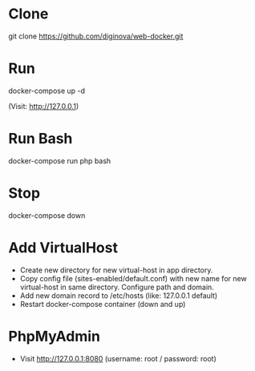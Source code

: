 # Clone
git clone https://github.com/diginova/web-docker.git
# Run
docker-compose up -d

(Visit: http://127.0.0.1)

# Run Bash
docker-compose run php bash

# Stop
docker-compose down

# Add VirtualHost
* Create new directory for new virtual-host in app directory.
* Copy config file (sites-enabled/default.conf) with new name for new virtual-host in same directory. Configure path and domain.
* Add new domain record to /etc/hosts (like: 127.0.0.1    default)
* Restart docker-compose container (down and up)

# PhpMyAdmin
* Visit http://127.0.0.1:8080 (username: root / password: root)
